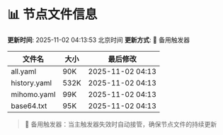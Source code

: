 # 📊 节点文件信息

**更新时间**: 2025-11-02 04:13:53 北京时间
**更新方式**: 🔄 备用触发器

| 文件名 | 大小 | 最后修改 |
|--------|------|----------|
| all.yaml | 90K | 2025-11-02 04:13 |
| history.yaml | 532K | 2025-11-02 04:13 |
| mihomo.yaml | 99K | 2025-11-02 04:13 |
| base64.txt | 95K | 2025-11-02 04:13 |

> 🔄 备用触发器：当主触发器失效时自动接管，确保节点文件的持续更新
